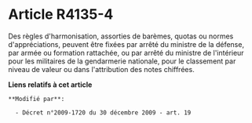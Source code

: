 # Article R4135-4

Des règles d'harmonisation, assorties de barèmes, quotas ou normes d'appréciations, peuvent être fixées par arrêté du
ministre de la défense, par armée ou  formation rattachée, ou par arrêté du ministre de l'intérieur pour les militaires de la
gendarmerie nationale, pour le classement par niveau de valeur ou dans l'attribution des notes chiffrées.

**Liens relatifs à cet article**

	**Modifié par**:

	  - Décret n°2009-1720 du 30 décembre 2009 - art. 19
